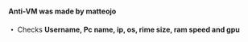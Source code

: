 

#### Anti-VM was made by matteojo


**・** Checks **Username, Pc name, ip, os, rime size, ram speed and gpu**



